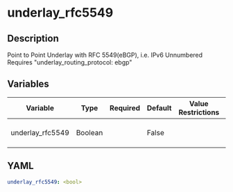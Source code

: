 # underlay_rfc5549

## Description

Point to Point Underlay with RFC 5549(eBGP), i.e. IPv6 Unnumbered<br>Requires "underlay_routing_protocol: ebgp"<br>

## Variables

| Variable | Type | Required | Default | Value Restrictions | Description |
| -------- | ---- | -------- | ------- | ------------------ | ----------- |
| underlay_rfc5549 | Boolean |  | False |  | Enable RFC5549 in Underlay |

## YAML

```yaml
underlay_rfc5549: <bool>
```